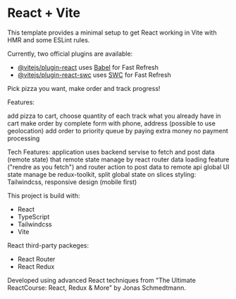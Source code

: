 # React + Vite

This template provides a minimal setup to get React working in Vite with HMR and some ESLint rules.

Currently, two official plugins are available:

- [@vitejs/plugin-react](https://github.com/vitejs/vite-plugin-react/blob/main/packages/plugin-react/README.md) uses [Babel](https://babeljs.io/) for Fast Refresh
- [@vitejs/plugin-react-swc](https://github.com/vitejs/vite-plugin-react-swc) uses [SWC](https://swc.rs/) for Fast Refresh

Pick pizza you want, make order and track progress!

Features:

add pizza to cart, choose quantity of each
track what you already have in cart
make order by complete form with phone, address (possible to use geolocation)
add order to priority queue by paying extra money
no payment processing

Tech Features:
application uses backend servise to fetch and post data (remote state)
that remote state manage by react router data loading feature ("rendre as you fetch") and router action to post data to remote api
global UI state manage be redux-toolkit, split global state on slices
styling: Tailwindcss, responsive design (mobile first)

This project is build with:
- React
- TypeScript
- Tailwindcss
- Vite

React third-party packeges:
- React Router
- React Redux

Developed using advanced React techniques from "The Ultimate ReactCourse: React, Redux & More" by Jonas Schmedtmann.
